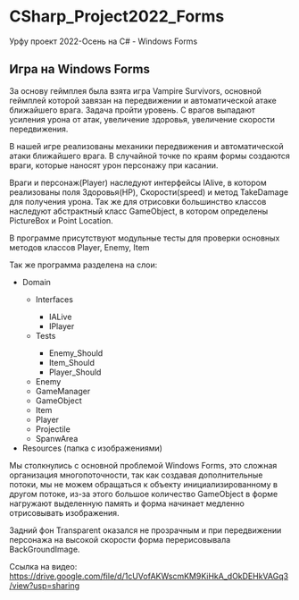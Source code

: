 # CSharp_Project2022_Forms
Урфу проект 2022-Осень на C# - Windows Forms
<h2> Игра на Windows Forms</h2>
<p>За основу геймплея была взята игра Vampire Survivors, основной геймплей которой завязан на передвижении и автоматической атаке ближайшего врага. Задача пройти уровень. С врагов выпадают усиления урона от атак, увеличение здоровья, увеличение скорости передвижения.
<p>В нашей игре реализованы механики передвижения и автоматической атаки ближайшего врага. В случайной точке по краям формы создаются враги, которые наносят урон персонажу при касании. 
<p>Враги и персонаж(Player) наследуют интерфейсы IAlive, в котором реализованы поля Здоровья(HP), Скорости(speed) и метод TakeDamage для получения урона. Так же для отрисовки большинство классов наследуют абстрактный класс GameObject, в котором определены PictureBox и Point Location.
<p>В программе присутствуют модульные тесты для проверки основных методов классов Player, Enemy, Item
<p>Так же программа разделена на слои:
<ul>
  <li>Domain</li>
  <ul>
    <li>Interfaces</li>
    <ul>
      <li>IALive</li>
      <li>IPlayer</li>
    </ul>
    <li>Tests</li>
    <ul>
      <li>Enemy_Should</li>
      <li>Item_Should</li>
      <li>Player_Should</li>
    </ul>
    <li>Enemy</li>
    <li>GameManager</li>
    <li>GameObject</li>
    <li>Item</li>
    <li>Player</li>
    <li>Projectile</li>
    <li>SpanwArea</li>
  </ul>
  <li>Resources (папка с изображениями)</li>
</ul>
<p>Мы столкнулись с основной проблемой Windows Forms, это сложная организация многопоточности, так как создавая дополнительные потоки, мы не можем обращаться к объекту инициализированному в другом потоке, из-за этого большое количество GameObject в форме нагружают выделенную память и форма начинает медленно отрисовывать изображения.
<p>Задний фон Transparent оказался не прозрачным и при передвижении персонажа на высокой скорости форма перерисовывала BackGroundImage.

Ссылка на видео: <link>https://drive.google.com/file/d/1cUVofAKWscmKM9KiHkA_dOkDEHkVAGq3/view?usp=sharing</link>
